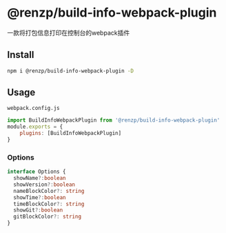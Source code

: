 # @renzp/build-info-webpack-plugin

一款将打包信息打印在控制台的webpack插件

## Install

```sh
npm i @renzp/build-info-webpack-plugin -D 
```

## Usage

`webpack.config.js`

```js
import BuildInfoWebpackPlugin from '@renzp/build-info-webpack-plugin'
module.exports = {
    plugins: [BuildInfoWebpackPlugin]
}
```

### Options

```ts
interface Options {
  showName?:boolean
  showVersion?:boolean
  nameBlockColor?: string
  showTime?:boolean
  timeBlockColor?: string
  showGit?:boolean
  gitBlockColor?: string
}
```